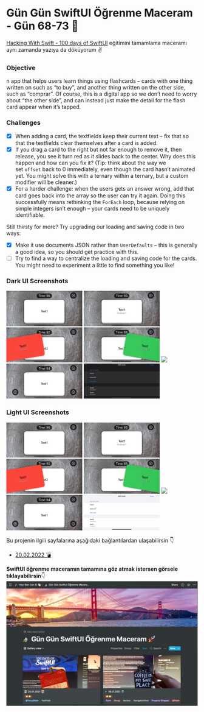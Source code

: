 # Gün Gün SwiftUI Öğrenme Maceram - Gün 68-73 🚀
[Hacking With Swift - 100 days of SwiftUI](https://www.hackingwithswift.com/100/swiftui) eğitimini tamamlama maceramı aynı zamanda yazıya da döküyorum ✌️

### Objective
n app that helps users learn things using flashcards – cards with one thing written on such as “to buy”, and another thing written on the other side, such as “comprar”. Of course, this is a digital app so we don’t need to worry about “the other side”, and can instead just make the detail for the flash card appear when it’s tapped.

### Challenges
- [x]  When adding a card, the textfields keep their current text – fix that so that the textfields clear themselves after a card is added.
- [x]  If you drag a card to the right but not far enough to remove it, then release, you see it turn red as it slides back to the center. Why does this happen and how can you fix it? (Tip: think about the way we set `offset` back to 0 immediately, even though the card hasn’t animated yet. You might solve this with a ternary within a ternary, but a custom modifier will be cleaner.)
- [x]  For a harder challenge: when the users gets an answer wrong, add that card goes back into the array so the user can try it again. Doing this successfully means rethinking the `ForEach` loop, because relying on simple integers isn’t enough – your cards need to be uniquely identifiable.

Still thirsty for more? Try upgrading our loading and saving code in two ways:

- [x]  Make it use documents JSON rather than `UserDefaults` – this is generally a good idea, so you should get practice with this.
- [ ]  Try to find a way to centralize the loading and saving code for the cards. You might need to experiment a little to find something you like!

### Dark UI Screenshots
<img src="Screenshots/common1.png" width="200" /> <img src="Screenshots/common2.png" width="200" /> <img src="Screenshots/common3.png" width="200" /> <img src="Screenshots/common4.png" width="200" /> <img src="Screenshots/common5.png" width="200" /> <img src="Screenshots/common6.png" width="200" /> <img src="Screenshots/dark1.png" width="200" /> 

### Light UI Screenshots
<img src="Screenshots/common1.png" width="200" /> <img src="Screenshots/common2.png" width="200" /> <img src="Screenshots/common3.png" width="200" /> <img src="Screenshots/common4.png" width="200" /> <img src="Screenshots/common5.png" width="200" /> <img src="Screenshots/common6.png" width="200" /> <img src="Screenshots/light1.png" width="200" /> 

Bu projenin ilgili sayfalarına aşağıdaki bağlantılardan ulaşabilirsin 👇
* [20.02.2022 💣](https://canbi.me/20-02-2022-3e6848cf1eb14d3f8be741e7562aa83f)

**SwiftUI öğrenme maceramın tamamına göz atmak istersen görsele tıklayabilirsin**👇
[![name2](../Images/gungunswiftui.jpg)](https://canbi.me/gun-gun-swiftui-ogrenme-maceram)

